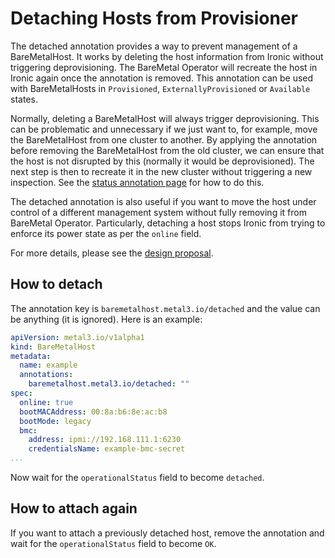 # Detaching Hosts from Provisioner

The detached annotation provides a way to prevent management of a BareMetalHost.
It works by deleting the host information from Ironic without triggering deprovisioning.
The BareMetal Operator will recreate the host in Ironic again once the annotation is removed.
This annotation can be used with BareMetalHosts in `Provisioned`, `ExternallyProvisioned` or `Available` states.

Normally, deleting a BareMetalHost will always trigger deprovisioning.
This can be problematic and unnecessary if we just want to, for example, move the BareMetalHost from one cluster to another.
By applying the annotation before removing the BareMetalHost from the old cluster, we can ensure that the host is not disrupted by this (normally it would be deprovisioned).
The next step is then to recreate it in the new cluster without triggering a new inspection.
See the [status annotation page](./status_annotation.md) for how to do this.

The detached annotation is also useful if you want to move the host under
control of a different management system without fully removing it from
BareMetal Operator. Particularly, detaching a host stops Ironic from trying to
enforce its power state as per the `online` field.

For more details, please see the [design proposal](https://github.com/metal3-io/metal3-docs/blob/main/design/baremetal-operator/detached-annotation.md).

## How to detach

The annotation key is `baremetalhost.metal3.io/detached` and the value can be anything (it is ignored).
Here is an example:

```yaml
apiVersion: metal3.io/v1alpha1
kind: BareMetalHost
metadata:
  name: example
  annotations:
    baremetalhost.metal3.io/detached: ""
spec:
  online: true
  bootMACAddress: 00:8a:b6:8e:ac:b8
  bootMode: legacy
  bmc:
    address: ipmi://192.168.111.1:6230
    credentialsName: example-bmc-secret
...
```

Now wait for the `operationalStatus` field to become `detached`.

## How to attach again

If you want to attach a previously detached host, remove the annotation and
wait for the `operationalStatus` field to become `OK`.
